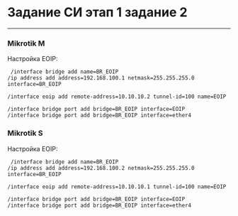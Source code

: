 # Задание СИ этап 1 задание 2

---
### Mikrotik M
Настройка EOIP:

<pre><code> /interface bridge add name=BR_EOIP 
/ip address add address=192.168.100.1 netmask=255.255.255.0 interface=BR_EOIP

/interface eoip add remote-address=10.10.10.2 tunnel-id=100 name=EOIP

/interface bridge port add bridge=BR_EOIP interface=EOIP
/interface bridge port add bridge=BR_EOIP interface=ether4
</code></pre>

### Mikrotik S
Настройка EOIP:

<pre><code> /interface bridge add name=BR_EOIP 
/ip address add address=192.168.100.2 netmask=255.255.255.0 interface=BR_EOIP

/interface eoip add remote-address=10.10.10.1 tunnel-id=100 name=EOIP

/interface bridge port add bridge=BR_EOIP interface=EOIP
/interface bridge port add bridge=BR_EOIP interface=ether4
</code></pre>